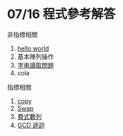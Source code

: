 # 07/16 程式參考解答

非指標相關

1. [hello world](0716/hello.cpp)
2. 基本陣列操作
3. [字串讀取問題](0716/getline.cpp)
4. cola

指標相關

1. [copy](0716/copy.cpp)
2. [Swap](0716/swap.cpp)
3. [費式數列](0716/fibonacci.cpp)
4. [GCD 遞迴](0716/gcd.cpp)
